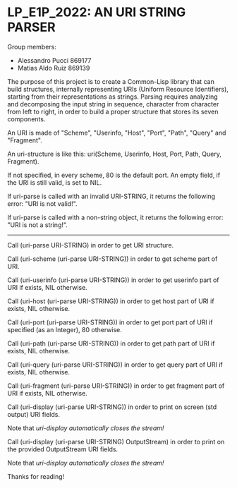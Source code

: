 # LP_E1P_2022: AN URI STRING PARSER

Group members:
- Alessandro Pucci 869177
- Matias Aldo Ruiz 869139

The purpose of this project is to create a Common-Lisp library that can build 
structures, internally representing URIs (Uniform Resource Identifiers), 
starting from their representations as strings.
Parsing requires analyzing and decomposing the input string in sequence, 
character from character from left to right, in order to build a proper 
structure that stores its seven components.

An URI is made of "Scheme", "Userinfo, "Host", "Port", "Path", "Query" and
"Fragment".

An uri-structure is like this: uri(Scheme, Userinfo, Host, Port, Path,
Query, Fragment).

If not specified, in every scheme, 80 is the default port.
An empty field, if the URI is still valid, is set to NIL.

If uri-parse is called with an invalid URI-STRING, it returns the following
error: "URI is not valid!".

If uri-parse is called with a non-string object, it returns the following
error: "URI is not a string!".

-----------------------------------------------------------------------------

Call (uri-parse URI-STRING) in order to get URI structure.

Call (uri-scheme (uri-parse URI-STRING)) in order to get scheme part of URI. 

Call (uri-userinfo (uri-parse URI-STRING)) in order to get userinfo part of
     URI if exists, NIL otherwise.
     
Call (uri-host (uri-parse URI-STRING)) in order to get host part of
     URI if exists, NIL otherwise.
     
Call (uri-port (uri-parse URI-STRING)) in order to get port part of
     URI if specified (as an Integer), 80 otherwise.
     
Call (uri-path (uri-parse URI-STRING)) in order to get path part of
     URI if exists, NIL otherwise.
     
Call (uri-query (uri-parse URI-STRING)) in order to get query part of
     URI if exists, NIL otherwise.
     
Call (uri-fragment (uri-parse URI-STRING)) in order to get fragment part of
     URI if exists, NIL otherwise.
     
Call (uri-display (uri-parse URI-STRING)) in order to print on screen
     (std output) URI fields.
     
Note that *uri-display automatically closes the stream!*
     
Call (uri-display (uri-parse URI-STRING) OutputStream) in order to print
     on the provided OutputStream URI fields.
     
Note that *uri-display automatically closes the stream!*

Thanks for reading!
